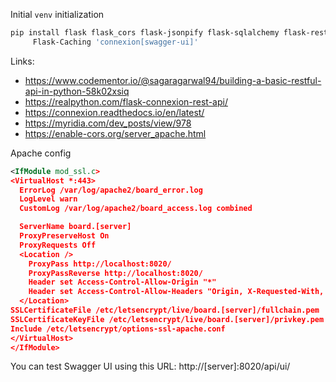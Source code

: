 Initial `venv` initialization

```bash
pip install flask flask_cors flask-jsonpify flask-sqlalchemy flask-restful \
     Flask-Caching 'connexion[swagger-ui]'
```

Links:

  * https://www.codementor.io/@sagaragarwal94/building-a-basic-restful-api-in-python-58k02xsiq
  * https://realpython.com/flask-connexion-rest-api/
  * https://connexion.readthedocs.io/en/latest/
  * https://myridia.com/dev_posts/view/978
  * https://enable-cors.org/server_apache.html

Apache config

```xml
<IfModule mod_ssl.c>
<VirtualHost *:443>
  ErrorLog /var/log/apache2/board_error.log
  LogLevel warn
  CustomLog /var/log/apache2/board_access.log combined

  ServerName board.[server]
  ProxyPreserveHost On
  ProxyRequests Off
  <Location />
    ProxyPass http://localhost:8020/
    ProxyPassReverse http://localhost:8020/
    Header set Access-Control-Allow-Origin "*"
    Header set Access-Control-Allow-Headers "Origin, X-Requested-With, Content-Type, Accept"
  </Location>
SSLCertificateFile /etc/letsencrypt/live/board.[server]/fullchain.pem
SSLCertificateKeyFile /etc/letsencrypt/live/board.[server]/privkey.pem
Include /etc/letsencrypt/options-ssl-apache.conf
</VirtualHost>
</IfModule>
```

You can test Swagger UI using this URL: http://[server]:8020/api/ui/
